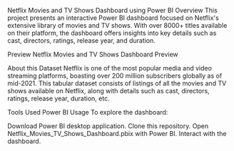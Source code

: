 Netflix Movies and TV Shows Dashboard using Power BI
Overview
This project presents an interactive Power BI dashboard focused on Netflix's extensive library of movies and TV shows. With over 8000+ titles available on their platform, the dashboard offers insights into key details such as cast, directors, ratings, release year, and duration.

Preview
Netflix Movies and TV Shows Dashboard Preview

About this Dataset
Netflix is one of the most popular media and video streaming platforms, boasting over 200 million subscribers globally as of mid-2021. This tabular dataset consists of listings of all the movies and TV shows available on Netflix, along with details such as cast, directors, ratings, release year, duration, etc.

Tools Used
Power BI
Usage
To explore the dashboard:

Download Power BI desktop application.
Clone this repository.
Open Netflix_Movies_TV_Shows_Dashboard.pbix with Power BI.
Interact with the dashboard.
